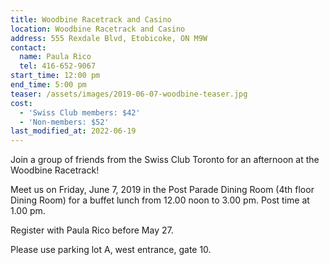 ```yaml
---
title: Woodbine Racetrack and Casino
location: Woodbine Racetrack and Casino
address: 555 Rexdale Blvd, Etobicoke, ON M9W
contact:
  name: Paula Rico
  tel: 416-652-9067
start_time: 12:00 pm
end_time: 5:00 pm
teaser: /assets/images/2019-06-07-woodbine-teaser.jpg
cost:
  - 'Swiss Club members: $42'
  - 'Non-members: $52'
last_modified_at: 2022-06-19
---
```


Join a group of friends from the Swiss Club Toronto for an afternoon at the
Woodbine Racetrack!

Meet us on Friday, June 7, 2019 in the Post Parade Dining Room (4th floor
Dining Room) for a buffet lunch from 12.00 noon to 3.00 pm. Post time at 1.00
pm.

Register with Paula Rico before May 27.

Please use parking lot A, west entrance, gate 10.
